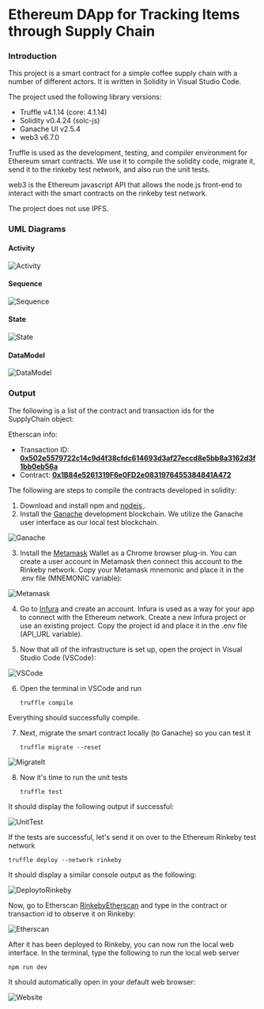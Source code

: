 # Ethereum DApp for Tracking Items through Supply Chain

### Introduction

This project is a smart contract for a simple coffee supply chain with a number of different actors. It is written in Solidity in Visual Studio Code.

The project used the following library versions:

- Truffle v4.1.14 (core: 4.1.14)
- Solidity v0.4.24 (solc-js)
- Ganache UI v2.5.4 
- web3 v6.7.0

Truffle is used as the development, testing, and compiler environment for Ethereum smart contracts. We use it to compile the solidity code, migrate it, send it to the rinkeby test network, and also run the unit tests.

web3 is the Ethereum javascript API that allows the node.js front-end to interact with the smart contracts on the rinkeby test network.

The project does not use IPFS.

### UML Diagrams

#### Activity
![Activity](images/Activity.png)

#### Sequence
![Sequence](images/Sequence.png)

#### State
![State](images/State.png)

#### DataModel
![DataModel](images/DataModel.png)

### Output

The following is a list of the contract and transaction ids for the SupplyChain object:

Etherscan info:

- Transaction ID: [**0x502e5579722c14c9d4f38cfdc614693d3af27eccd8e5bb8a3162d3f1bb0eb56a**](https://rinkeby.etherscan.io/tx/0x502e5579722c14c9d4f38cfdc614693d3af27eccd8e5bb8a3162d3f1bb0eb56a)
- Contract: [**0x1B84e5261319F6e0FD2e0831976455384841A472**](https://rinkeby.etherscan.io/address/0x1b84e5261319f6e0fd2e0831976455384841a472)

The following are steps to compile the contracts developed in solidity:

1. Download and install npm and [ nodejs ]( https://nodejs.org/en/ ). 
2. Install the [Ganache](https://www.trufflesuite.com/docs/ganache/quickstart) development blockchain. We utilize the Ganache user interface as our local test blockchain.

![Ganache](images/Ganache.PNG)

3. Install the [Metamask](https://metamask.io/) Wallet as a Chrome browser plug-in. You can create a user account in Metamask then connect this account to the Rinkeby network. Copy your Metamask mnemonic and place it in the .env file (MNEMONIC variable):

![Metamask](images/Metamask.PNG)

4. Go to [Infura](https://infura.io) and create an account. Infura is used as a way for your app to connect with the Ethereum network. Create a new Infura project or use an existing project. Copy the project id and place it in the .env file (API_URL variable). 

5. Now that all of the infrastructure is set up, open the project in Visual Studio Code (VSCode):

![VSCode](images/VisualStudioCode.PNG)

6. Open the terminal in VSCode and run 
    ```
    truffle compile
    ```
Everything should successfully compile.

7. Next, migrate the smart contract locally (to Ganache) so you can test it
	```
    truffle migrate --reset
    ```
	
![MigrateIt](images/Migrate.PNG)	

8. Now it's time to run the unit tests
	```
    truffle test
    ```
It should display the following output if successful:

![UnitTest](images/Test.PNG)

If the tests are successful, let's send it on over to the Ethereum Rinkeby test network

	truffle deploy --network rinkeby
	
It should display a similar console output as the following:

![DeploytoRinkeby](images/DeploytoRinkeby.PNG)

Now, go to Etherscan [RinkebyEtherscan](https://rinkeby.etherscan.io) and type in the contract or transaction id to observe it on Rinkeby:

![Etherscan](images/Etherscan.PNG)

After it has been deployed to Rinkeby, you can now run the local web interface. In the terminal, type the following to run the local web server

	
    npm run dev
    

It should automatically open in your default web browser:

![Website](images/Web1.PNG)
	




